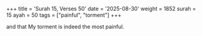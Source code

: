 +++
title = 'Surah 15, Verses 50'
date = '2025-08-30'
weight = 1852
surah = 15
ayah = 50
tags = ["painful", "torment"]
+++

and that My torment is indeed the most painful.